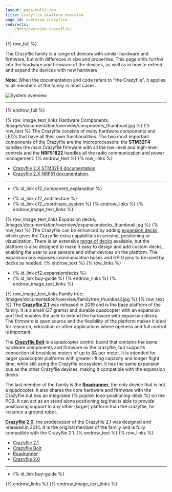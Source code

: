 ```yaml
---
layout: page-multi-row
title: Crazyflie platform overview
page_id: overview_crazyflie
redirects:
  - /docs/overview_crazyflie/
---
```

{% row_full %}

The Crazyflie family is a range of devices with similar hardware and firmware, but with differeces in size and properties. This page drills further into the hardware and firmware of the devices, as well as in how to extend and expand the devices with new hardware.

**Note:** When the documentation and code refers to "the Crazyflie", it applies to all members of the family in most cases.

![System overview](/images/documentation/overview/platform_overview.jpg)

---

{% endrow_full %}



{% row_image_text_links Hardware Components; /images/documentation/overview/components_thumbnail.jpg %}
{% row_text %}
The Crazyflie consists of many hardware components and LED's that have all their own functionalities. The two most important components of the Crazyflie are the microprocessors: the **STM32F4** handles the main Crazyflie firmware with all the low-level and high-level controls and the **NRF51822** handles all the radio communication and power management.
{% endrow_text %}
{% row_links %}
- [Crazyflie 2.X STM32F4 documentation](/documentation/repository/crazyflie-firmware/master/).
- [Crazyflie 2.X NRF51 documentation](/documentation/repository/crazyflie2-nrf-firmware/master/).

---

- {% id_link cf2_component_explanation %}
* {% id_link cf2_architecture %}
* {% id_link cf2_coordinate_system %}
{% endrow_links %}
{% endrow_image_text_links %}


{% row_image_text_links Expansion decks; /images/documentation/overview/expansiondecks_thumbnail.jpg %}
{% row_text %}
The Crazyflie can be enhanced by adding [expansion decks](https://store.bitcraze.io/collections/decks), which gives the Crazyflie extra capabilities in sensing, positioning or visualization. There is an extensive [range of decks](https://store.bitcraze.io/collections/decks) available, but the platform is also designed to make it easy to design and add custom decks, enabling the user to use sensors and other devices on the platform. The expansion bus exposes communication buses and GPIO pins to be used by decks as needed.
{% endrow_text %}
{% row_links %}
* {% id_link cf2_expansiondecks %}
* {% id_link buy-guide %}
{% endrow_links %}
{% endrow_image_text_links %}

{% row_image_text_links Family tree; /images/documentation/overview/familytree_thumbnail.jpg %}
{% row_text %}
The **[Crazyflie 2.1](https://store.bitcraze.io/products/crazyflie-2-1)** was released in 2019 and is the base platform of the family. It is a small (27 grams) and durable quadcopter with an expansion port that enables the user to extend the hardware with expansion decks. The firmware is open source and the flexibility of the platform makes it ideal for research, education or other applications where openess and full control is important.

The **[Crazyflie Bolt](https://store.bitcraze.io/products/crazyflie-bolt)** is a quadcopter control board that contains the same hardware components and firmware as the crazyflie, but supports connection of brushless motors of up to 8A per motor. It is intended for larger quadcopter platforms with greater lifting capacity and longer flight time, while still using the Crazyflie ecosystem. It has the same expansion bus as the other Crazyflie devices, making it compatible with the expansion decks.

The last member of the family is the **[Roadrunner](https://store.bitcraze.io/products/roadrunner)**, the only device that is not a quadcopter. It also shares the core hardware and firmware with the Crazyflie but has an integrated {% poplink loco-positioning-deck %} on the PCB. It can act as an stand alone positioning tag that is able to provide positioning support to any other (larger) platform than the crazyflie, for instance a ground robot.

**[Crazyflie 2.0](https://store.bitcraze.io/products/crazyflie-2-0)**, the predecessor of the Crazyflie 2.1 was designed and released in 2014. It is the original member of the family and is fully compatible with the Crazyflie 2.1.
{% endrow_text %}
{% row_links %}
* [Crazyflie 2.1](https://store.bitcraze.io/products/crazyflie-2-1)
* [Crazyflie Bolt](https://store.bitcraze.io/products/crazyflie-bolt)
* [Roadrunner](https://store.bitcraze.io/products/roadrunner)
* [Crazyflie 2.0](https://store.bitcraze.io/products/crazyflie-2-0)

-----

* {% id_link buy-guide %}




{% endrow_links %}
{% endrow_image_text_links %}



